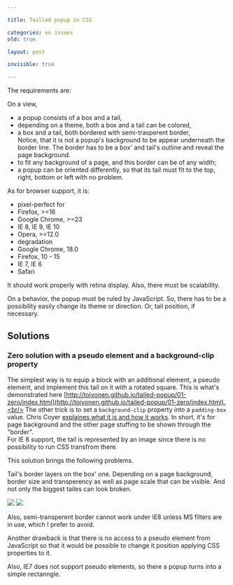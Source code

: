 ```yaml
---

title: Tailled popup in CSS

categories: en issues
old: true

layout: post

invisible: true

---
```

The requirements are:

On a view,

 * a popup consists of a box and a tail,
 * depending on a theme, both a box and a tail can be colored,
 * a box and a tail, both bordered with semi-trasperent border,<br/>
 Notice, that it is not a popup's background to be appear underneath the border
 line.
 The border has to be a box' and tail's outline and reveal the page background.
 * to fit any background of a page, and this border can be of any width;
 * a popup can be oriented differently, so that its tail must fit to the top,
 right, bottom or left with no problem.
<excerpt/>

As for browser support, it is:

 * pixel-perfect for
  * Firefox, >=16
  * Google Chrome, >=23
  * IE 8, IE 9, IE 10
  * Opera, >=12.0
 * degradation
  * Google Chrome, 18.0
  * Firefox, 10 - 15
  * IE 7, IE 6
  * Safari

It should work properly with retina display. Also, there must be scalability.

On a behavior, the popup must be ruled by JavaScript. So, there has to be a
possibility easily change its theme or direction. Or, tail position, if
necessary.

## Solutions

### Zero solution with a pseudo element and a background-clip property
The simplest way is to equip a block with an additional element, a pseudo element,
and implement this tail on it with a rotated square. This is what's demonstrated here
[http://toivonen.github.io/tailed-popup/01-zero/index.html](http://toivonen.github.io/tailed-popup/01-zero/index.html).<br/>
The other trick is to set a `background-clip` property into a `padding-box`
value. Chris Coyer [explaines what it is and how it
works](http://css-tricks.com/transparent-borders-with-background-clip/). In
short, it's for page background and the other page stuffing to be shown through
the "border".<br/>
For IE 8 support, the tail is represented by an image since there is no
possibility to run CSS transfrom there.

This solution brings the following problems.

Tail's border layers on the box' one. Depending on a page background, border
size and transperency as well as page scale that can be visible. And not only
the biggest tailes can look broken.

<img
src="http://img-fotki.yandex.ru/get/6444/14441195.29/0_73b82_46b24446_M.png.jpg"/>
<img
src="http://img-fotki.yandex.ru/get/6439/14441195.29/0_73b83_304d7f93_S.png.jpg"/>

Also, semi-transperent border cannot work under IE8 unless MS filters are in
use, which I prefer to avoid.

Another drawback is that there is no access to a pseudo element from JavaScript
so that it would be possible to change it position applying CSS properties to
it.

Also, IE7 does not support pseudo elements, so there a popup turns into a simple
rectanngle.
